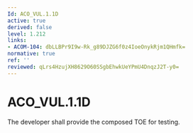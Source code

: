 ```yaml
---
Id: ACO_VUL.1.1D
active: true
derived: false
level: 1.212
links:
- ACOM-104: dbLLBPr9I9w-Rk_g89DJZG6f0z4IoeOnykRjm1QHmfk=
normative: true
ref: ''
reviewed: qLrs4HzujXH8629O60SSgbEhwkUeYPmU4DnqzJ2T-y0=
---
```


# ACO_VUL.1.1D

The developer shall provide the composed TOE for testing.